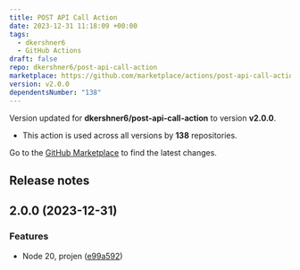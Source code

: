 ```yaml
---
title: POST API Call Action
date: 2023-12-31 11:18:09 +00:00
tags:
  - dkershner6
  - GitHub Actions
draft: false
repo: dkershner6/post-api-call-action
marketplace: https://github.com/marketplace/actions/post-api-call-action
version: v2.0.0
dependentsNumber: "138"
---
```



Version updated for **dkershner6/post-api-call-action** to version **v2.0.0**.
- This action is used across all versions by **138** repositories.

Go to the [GitHub Marketplace](https://github.com/marketplace/actions/post-api-call-action) to find the latest changes.

## Release notes


## 2.0.0 (2023-12-31)


### Features

* Node 20, projen ([e99a592](https://github.com/dkershner6/post-api-call-action/commit/e99a592bfe88d7b89d3199300a7c7a0cfa42dc12))


